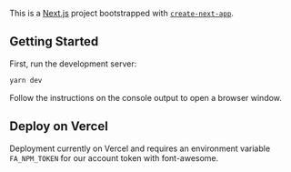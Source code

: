 This is a [Next.js](https://nextjs.org/) project bootstrapped with [`create-next-app`](https://github.com/vercel/next.js/tree/canary/packages/create-next-app).

## Getting Started

First, run the development server:

```bash
yarn dev
```

Follow the instructions on the console output to open a browser window.

## Deploy on Vercel

Deployment currently on Vercel and requires an environment variable `FA_NPM_TOKEN` for our account token with font-awesome.

